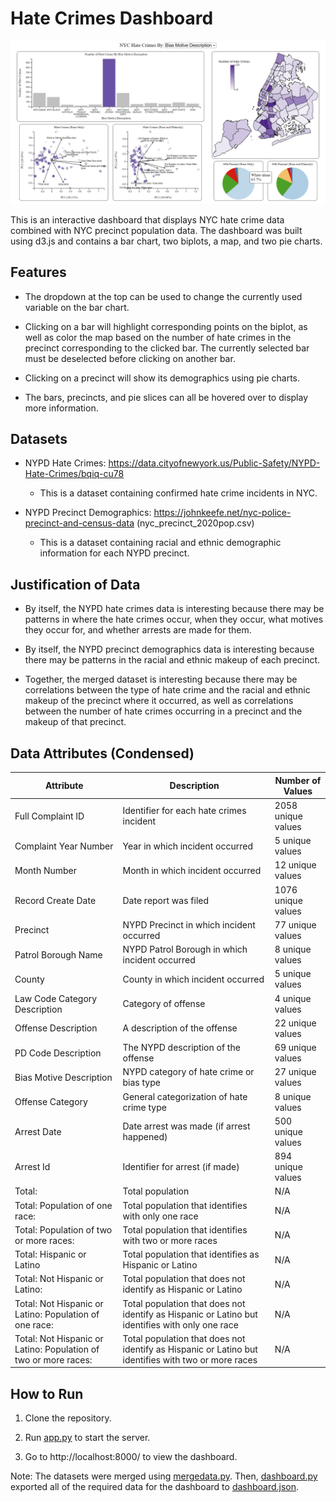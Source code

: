 # Hate Crimes Dashboard

![dashboard.png](dashboard.png)

This is an interactive dashboard that displays NYC hate crime data combined with NYC precinct population data. The dashboard was built using d3.js and contains a bar chart, two biplots, a map, and two pie charts.

## Features

* The dropdown at the top can be used to change the currently used variable on the bar chart.

* Clicking on a bar will highlight corresponding points on the biplot, as well as color the map based on the number of hate crimes in the precinct corresponding to the clicked bar. The currently selected bar must be deselected before clicking on another bar.

* Clicking on a precinct will show its demographics using pie charts.

* The bars, precincts, and pie slices can all be hovered over to display more information.

## Datasets

* NYPD Hate Crimes: https://data.cityofnewyork.us/Public-Safety/NYPD-Hate-Crimes/bqiq-cu78

    * This is a dataset containing confirmed hate crime incidents in NYC.

* NYPD Precinct Demographics: https://johnkeefe.net/nyc-police-precinct-and-census-data (nyc_precinct_2020pop.csv)

    * This is a dataset containing racial and ethnic demographic information for each NYPD precinct.

## Justification of Data

* By itself, the NYPD hate crimes data is interesting because there may be patterns in where the hate crimes occur, when they occur, what motives they occur for, and whether arrests are made for them.

* By itself, the NYPD precinct demographics data is interesting because there may be patterns in the racial and ethnic makeup of each precinct.

* Together, the merged dataset is interesting because there may be correlations between the type of hate crime and the racial and ethnic makeup of the precinct where it occurred, as well as correlations between the number of hate crimes occurring in a precinct and the makeup of that precinct.

## Data Attributes (Condensed)

|     Attribute    |     Description    |     Number of Values    |
|---|---|---|
|     Full Complaint ID    |     Identifier for each hate crimes incident    |     2058 unique values    |
|     Complaint Year Number    |     Year in which incident occurred    |     5 unique values    |
|     Month Number    |     Month in which incident occurred    |     12 unique values    |
|     Record Create Date    |     Date report was filed    |     1076 unique values    |
|     Precinct    |     NYPD Precinct in which incident occurred    |     77 unique values    |
|     Patrol Borough Name    |     NYPD Patrol Borough in which incident occurred    |     8 unique values    |
|     County    |     County in which incident occurred    |     5 unique values    |
|     Law Code Category Description    |     Category of offense    |     4 unique values    |
|     Offense Description    |     A description of the offense    |     22 unique values    |
|     PD Code Description    |     The NYPD description of the offense    |     69 unique values    |
|     Bias Motive Description    |     NYPD category of hate crime or bias type    |     27 unique values    |
|     Offense Category    |     General categorization of hate crime type    |     8 unique values    |
|     Arrest Date    |     Date arrest was made (if arrest happened)    |     500 unique values    |
|     Arrest Id    |     Identifier for arrest (if made)    |     894 unique values    |
|     Total:    |     Total population    |     N/A    |
|     Total: Population of one race:    |     Total population that identifies with only one race    |     N/A    |
|     Total: Population of two or more races:    |     Total population that identifies with two or more races    |     N/A    |
|     Total: Hispanic or Latino    |     Total population that identifies as Hispanic or Latino    |     N/A    |
|     Total: Not Hispanic or Latino:    |     Total population that does not identify as Hispanic or Latino    |     N/A    |
|     Total: Not Hispanic or Latino: Population of one race:    |     Total population that does not identify as Hispanic or Latino   but identifies with only one race    |     N/A    |
|     Total: Not Hispanic or Latino: Population of two or more races:    |     Total population that does not identify as Hispanic or Latino   but identifies with two or more races    |     N/A    |


## How to Run

1. Clone the repository.

2. Run [app.py](app.py) to start the server.

3. Go to http://localhost:8000/ to view the dashboard.

Note: The datasets were merged using [mergedata.py](data/step1/mergedata.py). Then, [dashboard.py](data/step2/dashboard.py) exported all of the required data for the dashboard to [dashboard.json](static/dashboard.json).